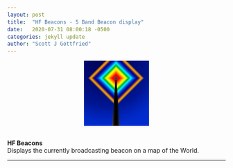 ```yaml
---
layout: post
title:  "HF Beacons - 5 Band Beacon display"
date:   2020-07-31 08:00:18 -0500
categories: jekyll update
author: "Scott J Gottfried"
---
```

<div style="text-align: center">
<img src="/assets/img/HFBeacons512.png" alt="n0hot" width="150" height="150" align="center">
</div><br>

**HF Beacons**   
Displays the currently broadcasting beacon on a map of the World.

-------------------------------------------

